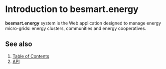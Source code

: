 # Introduction to besmart.energy

**besmart.energy** system is the Web application designed to manage energy micro-grids: energy clusters, communities and energy cooperatives.

## See also
1. [Table of Contents](README.md)
2. [API](API/README.md)
